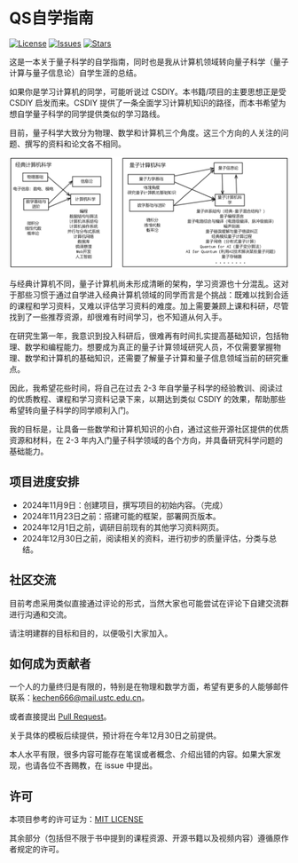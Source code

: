 # QS自学指南

[![License](https://img.shields.io/github/license/kechen666/qs-self-learning)](https://github.com/kechen666/qs-self-learning/blob/master/LICENSE)
[![Issues](https://img.shields.io/github/issues/kechen666/qs-self-learning)](https://github.com/kechen666/qs-self-learning/issues)
[![Stars](https://img.shields.io/github/stars/kechen666/qs-self-learning)](https://github.com/kechen666/qs-self-learning)

这是一本关于量子科学的自学指南，同时也是我从计算机领域转向量子科学（量子计算与量子信息论）自学生涯的总结。

如果你是学习计算机的同学，可能听说过 CSDIY。本书籍/项目的主要思想正是受 CSDIY 启发而来。CSDIY 提供了一条全面学习计算机知识的路径，而本书希望为想自学量子科学的同学提供类似的学习路线。

目前，量子科学大致分为物理、数学和计算机三个角度。这三个方向的人关注的问题、撰写的资料和论文各不相同。

<div align="center">
  <img src=./figures/png/cs-vs-qs.png >
</div>

与经典计算机不同，量子计算机尚未形成清晰的架构，学习资源也十分混乱。这对于那些习惯于通过自学进入经典计算机领域的同学而言是个挑战：既难以找到合适的课程和学习资料，又难以评估学习资料的难度。加上需要兼顾上课和科研，尽管找到了一些推荐资源，却很难有时间学习，也不知道从何入手。

在研究生第一年，我意识到投入科研后，很难再有时间扎实提高基础知识，包括物理、数学和编程能力。想要成为真正的量子计算领域研究人员，不仅需要掌握物理、数学和计算机的基础知识，还需要了解量子计算和量子信息领域当前的研究重点。

因此，我希望花些时间，将自己在过去 2-3 年自学量子科学的经验教训、阅读过的优质教程、课程和学习资料记录下来，以期达到类似 CSDIY 的效果，帮助那些希望转向量子科学的同学顺利入门。

我的目标是，让具备一些数学和计算机知识的小白，通过这些开源社区提供的优质资源和材料，在 2-3 年内入门量子科学领域的各个方向，并具备研究科学问题的基础能力。


## 项目进度安排
* 2024年11月9日：创建项目，撰写项目的初始内容。（完成）
* 2024年11月23日之前：搭建可能的框架，部署网页版本。
* 2024年12月1日之前，调研目前现有的其他学习资料网页。
* 2024年12月30日之前，阅读相关的资料，进行初步的质量评估，分类与总结。

## 社区交流

目前考虑采用类似直接通过评论的形式，当然大家也可能尝试在评论下自建交流群进行沟通和交流。

请注明建群的目标和目的，以便吸引大家加入。

## 如何成为贡献者

一个人的力量终归是有限的，特别是在物理和数学方面，希望有更多的人能够邮件联系：kechen666@mail.ustc.edu.cn。

或者直接提出 [Pull Request](https://docs.github.com/en/pull-requests/collaborating-with-pull-requests/proposing-changes-to-your-work-with-pull-requests/creating-a-pull-request-from-a-fork)。

关于具体的模板后续提供，预计将在今年12月30日之前提供。

本人水平有限，很多内容可能存在笔误或者概念、介绍出错的内容。如果大家发现，也请各位不吝赐教，在 issue 中提出。

<!-- ## Star History

[![Star History Chart](https://api.star-history.com/svg?repos=kechen666/qs-self-learning&type=Timeline)](https://star-history.com/#kechen666/qs-self-learning&Timeline) -->

## 许可
本项目参考的许可证为：[MIT LICENSE](https://www.tawesoft.co.uk/kb/article/mit-license-faq)

其余部分（包括但不限于书中提到的课程资源、开源书籍以及视频内容）遵循原作者规定的许可。
